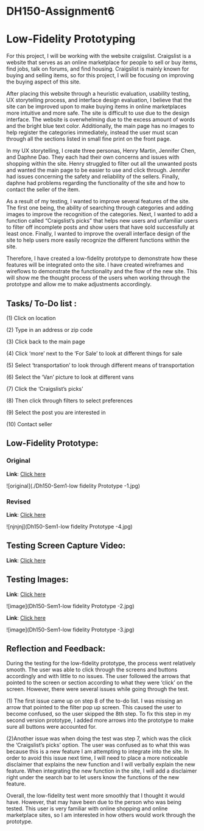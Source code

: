 # DH150-Assignment6





# Low-Fidelity Prototyping



For this project, I will be working with the website craigslist. Craigslist is a website that serves as an online marketplace for people to sell or buy items, find jobs, talk on forums, and find housing. Craigslist is mainly known for buying and selling items, so for this project, I will be focusing on improving the buying aspect of this site. 




After placing this website through a heuristic evaluation, usability testing, UX storytelling process, and interface design evaluation, I believe that the site can be improved upon to make buying items in online marketplaces more intuitive and more safe. The site is difficult to use due to the design interface. The website is overwhelming due to the excess amount of words and the bright blue text color. Additionally, the main page has no images to help register the categories immediately, instead the user must scan through all the sections listed in small fine print on the front page. 




In my UX storytelling, I create three personas, Henry Martin, Jennifer Chen, and Daphne Dao. They each had their own concerns and issues with shopping within the site. Henry struggled to filter out all the unwanted posts and wanted the main page to be easier to use and click through. Jennifer had issues concerning the safety and reliability of the sellers. Finally, daphne had problems regarding the functionality of the site and how to contact the seller of the item. 




As a result of my testing, I wanted to improve several features of the site. The first one being, the ability of searching through categories and adding images to improve the recognition of the categories. Next, I wanted to add a function called “Craigslist’s picks” that helps new users and unfamiliar users to filter off incomplete posts and show users that have sold successfully at least once. Finally, I wanted to improve the overall interface design of the site to help users more easily recognize the different functions within the site. 




Therefore, I have created a low-fidelity prototype to demonstrate how these features will be integrated onto the site. I have created wireframes and wireflows to demonstrate the functionality and the flow of the new site. This will show me the thought process of the users when working through the prototype and allow me to make adjustments accordingly. 







## Tasks/ To-Do list :



(1) Click on location


(2) Type in an address or zip code


(3) Click back to the main page


(4) Click ‘more’ next to the ‘For Sale’ to look at different things for sale


(5) Select ‘transportation’ to look through different means of transportation


(6) Select the ‘Van’ picture to look at different vans


(7) Click the ‘Craigslist’s picks’


(8) Then click through filters to select preferences


(9) Select the post you are interested in


(10) Contact seller





## Low-Fidelity Prototype: 



### Original


**Link**: [Click here](https://drive.google.com/file/d/19hK_bBZsYS5bh595wMVNabMJeH-QMKyg/view?usp=sharing)


![original](./Dh150-Sem1-low fidelity Prototype -1.jpg)



### Revised


**Link**: [Click here](https://drive.google.com/file/d/15jNLCwELA11nwOt0D2m19W228wFOzXPt/view?usp=sharing)


![njnjnj](Dh150-Sem1-low fidelity Prototype -4.jpg)


## Testing Screen Capture Video:



**Link**: [Click here](https://drive.google.com/file/d/1l4OHKrO3gWCV4rmZRiH9yH0knsXZAIUI/view?usp=sharing)



## Testing Images:



**Link**: [Click here](https://drive.google.com/file/d/1yg2fcQNP5A2I62ja0g41BTXComa_xH1x/view?usp=sharing)


![image](Dh150-Sem1-low fidelity Prototype -2.jpg)


**Link**: [Click here](https://drive.google.com/file/d/1JeQ7GSQ3Q27JThGj7iMNCAnM_f9-S-pq/view?usp=sharing)


![image](Dh150-Sem1-low fidelity Prototype -3.jpg)






## Reflection and Feedback:



During the testing for the low-fidelity prototype, the process went relatively smooth. The user was able to click through the screens and buttons accordingly and with little to no issues. The user followed the arrows that pointed to the screen or section according to what they were ‘click’ on the screen. However, there were several issues while going through the test. 


(1) The first issue came up on step 8 of the to-do list. I was missing an arrow that pointed to the filter pop up screen. This caused the user to become confused, so the user skipped the 8th step. To fix this step in my second version prototype, I added more arrows into the prototype to make sure all buttons were accounted for.


(2)Another issue was when doing the test was step 7, which was the click the ‘Craigslist’s picks’ option. The user was confused as to what this was because this is a new feature I am attempting to integrate into the site. In order to avoid this issue next time, I will need to place a more noticeable disclaimer that explains the new function and I will verbally explain the new feature. When integrating the new function in the site, I will add a disclaimer right under the search bar to let users know the functions of the new feature. 


Overall, the low-fidelity test went more smoothly that I thought it would have. However, that may have been due to the person who was being tested. This user is very familiar with online shopping and online marketplace sites, so I am interested in how others would work through the prototype. 



